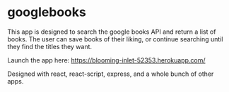 # googlebooks

This app is designed to search the google books API and return a list of books.  The user can save books of their liking, or continue searching until they find the titles they want.  

Launch the app here:
https://blooming-inlet-52353.herokuapp.com/

Designed with react, react-script, express, and a whole bunch of other apps.

